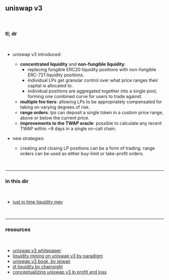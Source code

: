 ## uniswap v3

<br>

### tl; dr

<br> 

- uniswap v3 introduced: 

  * **concentrated liquidity** and **non-fungible liquidity**: 
    * replacing fungible ERC20 liquidity positions with non-fungible ERC-721 liquidity positions. 
    * individual LPs get granular control over what price ranges their capital is allocated to. 
    * individual positions are aggregated together into a single pool, forming one combined curve for users to trade against.
  * **multiple fee tiers**: allowing LPs to be appropriately compensated for taking on varying degrees of risk. 
  * **range orders**: lps can deposit a single token in a custom price range, above or below the current price.
  * **improvements to the TWAP oracle**: possible to calculate any recent TWAP within ~9 days in a single on-call chain.

- new strategies:
  * creating and closing LP positions can be a form of trading. range orders can be used as either buy-limit or take-profit orders. 


<br>

---

### in this dir

<br>

* [just in time liquidity mev](just-in-time.md)

<br>

---

### resources

<br>

* [uniswap v3 whitepaper](https://uniswap.org/whitepaper-v3.pdf)
* [liquidity mining on uniswap v3 by paradigm](https://www.paradigm.xyz/2021/05/liquidity-mining-on-uniswap-v3)
* [uniswap v3 book, by jeiwan](https://github.com/Jeiwan/uniswapv3-book)
* [jit liquidity by chainsight](https://twitter.com/ChainsightLabs/status/1457958811243778052)
* [conceptualizing uniswap v3 lp profit and loss](https://atise.medium.com/conceptualizing-uniswap-v3-lp-profit-and-loss-ecbae6e09644)
